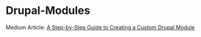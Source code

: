 # Drupal-Modules

Medium Article: [A Step-by-Step Guide to Creating a Custom Drupal Module](https://medium.com/@royalpinto007/a-step-by-step-guide-to-creating-a-custom-drupal-module-ecb6a7dfcb25)
